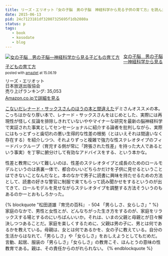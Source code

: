 ```yaml
---
title: リーズ・エリオット『女の子脳　男の子脳　神経科学から見る子供の育て方』を読んだ
date: 2015-06-13
pid: 24c7123181df32007325695f1db2080a
status: p
tags:
   - book
   - kosodate
   - blog
---
```


<div class="amazlet-box" style="margin-bottom:0px;"><div class="amazlet-image" style="float:left;margin:0px 12px 1px 0px;"><a href="http://www.amazon.co.jp/exec/obidos/ASIN/4140814454/dotimpact-22/ref=nosim/" name="amazletlink" target="_blank"><img src="http://ecx.images-amazon.com/images/I/51M9gTmnfwL._SL160_.jpg" alt="女の子脳　男の子脳―神経科学から見る子どもの育て方" style="border: none;" /></a></div><div class="amazlet-info" style="line-height:120%; margin-bottom: 10px"><div class="amazlet-name" style="margin-bottom:10px;line-height:120%"><a href="http://www.amazon.co.jp/exec/obidos/ASIN/4140814454/dotimpact-22/ref=nosim/" name="amazletlink" target="_blank">女の子脳　男の子脳―神経科学から見る子どもの育て方</a><div class="amazlet-powered-date" style="font-size:80%;margin-top:5px;line-height:120%">posted with <a href="http://www.amazlet.com/" title="amazlet" target="_blank">amazlet</a> at 15.06.19</div></div><div class="amazlet-detail">リーズ・エリオット <br />日本放送出版協会 <br />売り上げランキング: 35,053<br /></div><div class="amazlet-sub-info" style="float: left;"><div class="amazlet-link" style="margin-top: 5px"><a href="http://www.amazon.co.jp/exec/obidos/ASIN/4140814454/dotimpact-22/ref=nosim/" name="amazletlink" target="_blank">Amazon.co.jpで詳細を見る</a></div></div></div><div class="amazlet-footer" style="clear: left"></div></div>

[こないだレナード・サックスさんのほうの本と間違えた][1]デミさんオススメの本。こっちはかなり厚い本で、レナード・サックスさんをはじめとした、実際には再現性が怪しく反論を排除しきれていないややマイナーな研究を最新の脳神経科学で実証された事実としてセンセーショナルに紹介する論者を批判しながら、実際にはもっとずっと歯切れの悪い生得的な性差の根拠（とはいえそれは間違いなく存在する）を紹介しつつ、それよりずっと複雑で強力な性ステレオタイプのフィードバックループ（育児する側が常に「誇張された性差」を持った大人であるという事実）を丁寧に腑分けして有効なアドバイスをする、という本かな。

性差と教育について難しいのは、性差のステレオタイプと成長のためのロールモデルというのは表裏一体で、都合のいいどちらかだけを子供に見せるということはできないことなんだなと。本のなかで男子に読書に興味を持たせるための方法として、読書の好きな警官に制服で来てもらって読み聞かせをするというのが出てきて、ロールモデルを見せながらステレオタイプを調整する方法そういうのもあるのかーとおもしろかった。

{% blockquote "松田道雄『育児の百科』 - 504 「男らしさ、女らしさ」" %}
家庭のなかで、男性と女性とが、どんなちがった生き方をするのが、家庭をリラックスする場とするのにいちばんいいか。それは、いまの父親と母親とが日々解決しつつあることだ。家庭を楽しくするために、父親は男の子に、男とは何であるかを教えている。母親は、女とは何であるかを、女の子に教えている。自分の生活からはなれて、「男らしさ」や「女らしさ」をおしえようとしてもだめだ。
言動、起居、服装の「男らしさ」「女らしさ」の教育こそ、ほんとうの意味の性教育である。親は、その責任からのがれられない。
{% endblockquote %}

[1]:	http://text-perforation.doppac.cc/201505/2015/05/04/why-gender-matters
